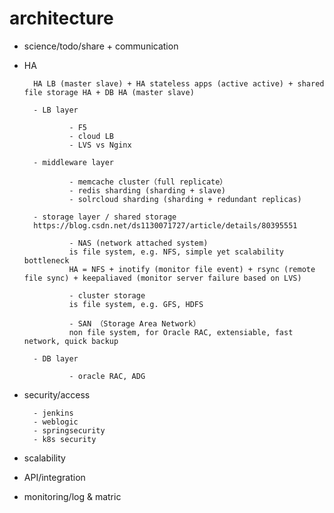 # architecture

- science/todo/share + communication

- HA

        HA LB (master slave) + HA stateless apps (active active) + shared file storage HA + DB HA (master slave)
        
        - LB layer                                

                - F5
                - cloud LB
                - LVS vs Nginx

        - middleware layer
        
                - memcache cluster（full replicate）
                - redis sharding (sharding + slave) 
                - solrcloud sharding (sharding + redundant replicas)

        - storage layer / shared storage
        https://blog.csdn.net/ds1130071727/article/details/80395551
                
                - NAS (network attached system)
                is file system, e.g. NFS, simple yet scalability bottleneck
                HA = NFS + inotify (monitor file event) + rsync (remote file sync) + keepaliaved (monitor server failure based on LVS)

                - cluster storage 
                is file system, e.g. GFS, HDFS

                - SAN （Storage Area Network）
                non file system, for Oracle RAC, extensiable, fast network, quick backup

        - DB layer

                - oracle RAC, ADG

- security/access

        - jenkins
        - weblogic
        - springsecurity
        - k8s security

- scalability
- API/integration
- monitoring/log & matric

